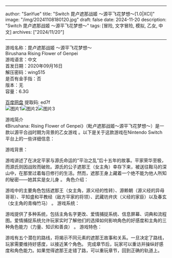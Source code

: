 
---
author: "SanYue"
title: "Switch 毘卢遮那战姬 ～源平飞花梦想～[1.0|XCI]"
image: "/img/20241108180120.jpg"
draft: false
date: 2024-11-20
description: "Switch 毘卢遮那战姬 ～源平飞花梦想～"
tags: [冒险, 文字冒险, 模拟, 乙女, 中文]
archives: ["2024/11/20"]

---

游戏名称：毘卢遮那战姬 ～源平飞花梦想～   
Birushana Rising Flower of Genpei    
游戏语言：中文  
首发日期：2020年09月16日  
解压密码：wing515  
是否有金手指：否  
版本：无   
容量：6.3G

[百度网盘](https//pan.baidu.com/s/1BNijeJAwjCAAFrxK68cEWw) 提取码: ed7f  
![图片1](/img/MEuTVj.jpg)![图片2](/img/XdYN6l.jpg)![图片3](/img/pwFZGT.jpg)  

游戏简介  
《Birushana: Rising Flower of Genpei》（毗卢遮那战姬～源平飞花梦想～）是一款以源平合战时期为背景的乙女游戏
。以下是关于这款游戏在Nintendo Switch平台上的一些详细信息：

游戏背景：

游戏讲述了在决定平家与源氏命运的“平治之乱”后十五年的故事。平家荣华至极，而源氏则因战败而破败。源氏的公子遮那王（女主角）幸存下来，被送往鞍马的深山中，在那里过着每日修行的生活。然而，遮那王身上藏着一个绝不能为他人所知的秘密——她其实是女儿身
。
角色介绍：

游戏中的主要角色包括遮那王（女主角，源义经的性转）、源赖朝（源义经的异母哥哥）、平知盛和平教经（敌方平家的将领）、武藏坊弁庆（义经的家臣）以及春玄（女主角的青梅竹马）
。
游戏系统：

游戏提供了多种系统，包括主角名字更改、爱情捕捉系统、信息屏幕、词典和流程图。爱情捕捉系统允许玩家实时了解他们的选择如何影响角色的好感度和主角的三种角色能力（力量、知识和善良）
。
游戏特色：

游戏有五个潜在的路线，将揭示不同元素的遮那王故事和关系。一旦决定了路线，玩家需要维持好感度，以接近某个角色。
完成章节后，玩家可以重访并操纵好感度和角色能力。如果觉得遮那王走错了路，可以重玩章节，回到正确的轨道上。
